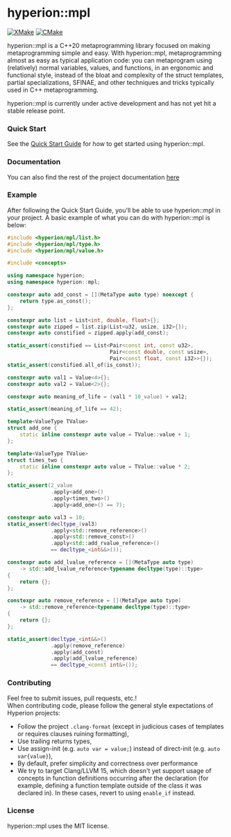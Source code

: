 # hyperion::mpl

[![XMake](https://github.com/braxtons12/hyperion_mpl/actions/workflows/xmake.yml/badge.svg?event=push)](https://github.com/braxtons12/hyperion_mpl/actions/workflows/xmake.yml)
[![CMake](https://github.com/braxtons12/hyperion_mpl/actions/workflows/cmake.yml/badge.svg?event=push)](https://github.com/braxtons12/hyperion_mpl/actions/workflows/cmake.yml)

hyperion::mpl is a C++20 metaprogramming library focused on making metaprogramming simple
and easy. With hyperion::mpl, metaprogramming almost as easy as typical application code:
you can metaprogram using (relatively) normal variables, values, and functions,
in an ergonomic and functional style, instead of the bloat and complexity of the 
struct templates, partial specializations, SFINAE, and other techniques and tricks typically
used in C++ metaprogramming.

hyperion::mpl is currently under active development and has not yet hit a stable release point.

### Quick Start

See the [Quick Start Guide](https://braxtons12.github.io/hyperion_mpl/quick_start.html)
for how to get started using hyperion::mpl.

### Documentation

You can also find the rest of the project documentation [here](https://braxtons12.github.io/hyperion_mpl)

### Example

After following the Quick Start Guide, you'll be able to use hyperion::mpl in your project.
A basic example of what you can do with hyperion::mpl is below:

```cpp
#include <hyperion/mpl/list.h>
#include <hyperion/mpl/type.h>
#include <hyperion/mpl/value.h>

#include <concepts>

using namespace hyperion;
using namespace hyperion::mpl;

constexpr auto add_const = [](MetaType auto type) noexcept {
    return type.as_const();
};

constexpr auto list = List<int, double, float>{};
constexpr auto zipped = list.zip(List<u32, usize, i32>{});
constexpr auto constified = zipped.apply(add_const);

static_assert(constified == List<Pair<const int, const u32>,
                                 Pair<const double, const usize>,
                                 Pair<const float, const i32>>{});
static_assert(constified.all_of(is_const));

constexpr auto val1 = Value<4>{};
constexpr auto val2 = Value<2>{};

constexpr auto meaning_of_life = (val1 * 10_value) + val2;

static_assert(meaning_of_life == 42);

template<ValueType TValue>
struct add_one {
    static inline constexpr auto value = TValue::value + 1;
};

template<ValueType TValue>
struct times_two {
    static inline constexpr auto value = TValue::value * 2;
};

static_assert(2_value
              .apply<add_one>()
              .apply<times_two>()
              .apply<add_one>() == 7);

constexpr auto val3 = 10;
static_assert(decltype_(val3)
              .apply<std::remove_reference>()
              .apply<std::remove_const>()
              .apply<std::add_rvalue_reference>()
              == decltype_<int&&>());

constexpr auto add_lvalue_reference = [](MetaType auto type)
    -> std::add_lvalue_reference<typename decltype(type)::type>
{
    return {};
};

constexpr auto remove_reference = [](MetaType auto type)
    -> std::remove_reference<typename decltype(type)::type>
{
    return {};
};

static_assert(decltype_<int&&>()
              .apply(remove_reference)
              .apply(add_const)
              .apply(add_lvalue_reference)
              == decltype_<const int&>());
```

### Contributing

Feel free to submit issues, pull requests, etc.!<br>
When contributing code, please follow the general style expectations of Hyperion projects:
- Follow the project `.clang-format` (except in judicious cases of templates or requires clauses
        ruining formatting),
- Use trailing returns types,
- Use assign-init (e.g. `auto var = value;`) instead of direct-init (e.g. `auto var{value}`),
- By default, prefer simplicity and correctness over performance
- We try to target Clang/LLVM 15, which doesn't yet support usage of concepts in function
definitions occurring after the declaration (for example, defining a function template outside of
the class it was declared in). In these cases, revert to using `enable_if` instead.

### License

hyperion::mpl uses the MIT license.

